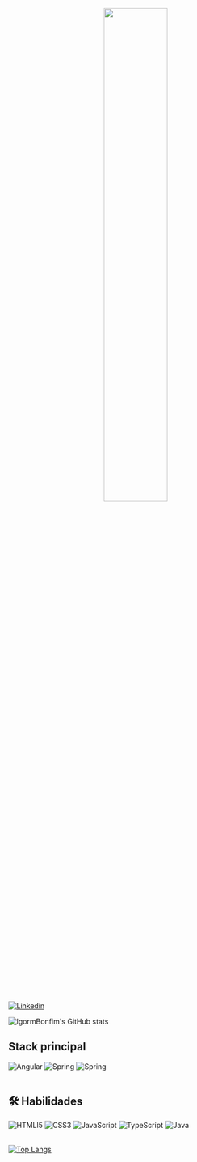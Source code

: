  
 <p align="center"><a href="https://github.com/IgormBonfim"> <img width="50%" src="https://user-images.githubusercontent.com/83429569/163526191-90896faf-7157-436d-bc5c-35adb9972b0e.png"/></a></p>
 

[![Linkedin](https://img.shields.io/badge/LinkedIn-0077B5?style=for-the-badge&logo=linkedin&logoColor=white)](https://www.linkedin.com/in/igormbonfim/)

![IgormBonfim's GitHub stats](https://github-readme-stats.vercel.app/api?username=igormbonfim&show_icons=true&theme=dark)

## Stack principal

<div style="display: inline_block">
    <img aling="center" alt="Angular" src="https://img.shields.io/badge/Angular-DD0031?style=for-the-badge&logo=angular&logoColor=white">
    <img aling="center" alt="Spring" src="https://img.shields.io/badge/Spring-6DB33F?style=for-the-badge&logo=spring&logoColor=white">
    <img aling="center" alt="Spring" src="https://img.shields.io/badge/MySQL-00000F?style=for-the-badge&logo=mysql&logoColor=white">

</div><br>

## 🛠 Habilidades

<div style="display: inline_block">
    <img aling="center" alt="HTMLl5" src="https://img.shields.io/badge/HTML5-E34F26?style=for-the-badge&logo=html5&logoColor=white">
    <img aling="center" alt="CSS3" src="https://img.shields.io/badge/CSS3-1572B6?style=for-the-badge&logo=css3&logoColor=white">
    <img aling="center" alt="JavaScript" src="https://img.shields.io/badge/JavaScript-323330?style=for-the-badge&logo=javascript&logoColor=F7DF1E">
    <img aling="center" alt="TypeScript" src="https://img.shields.io/badge/TypeScript-007ACC?style=for-the-badge&logo=typescript&logoColor=white">
    <img aling="center" alt="Java" src="https://img.shields.io/badge/Java-ED8B00?style=for-the-badge&logo=java&logoColor=white">
</div><br>

[![Top Langs](https://github-readme-stats.vercel.app/api/top-langs/?username=igormbonfim&theme=blue-green)](https://github.com/anuraghazra/github-readme-stats)
